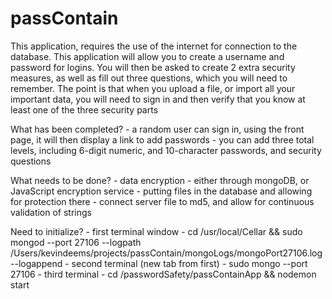 # passContain

This application, requires the use of the internet for connection to the database. This application will allow you to create a username and password for logins. You will then be asked to create 2 extra security measures, as well as fill out three questions, which you will need to remember. The point is that when you upload a file, or import all your important data, you will need to sign in and then verify that you know at least one of the three security parts

What has been completed?
	- a random user can sign in, using the front page, it will then display a link to add passwords
	- you can add three total levels, including 6-digit numeric, and 10-character passwords, and security questions

What needs to be done?
	- data encryption - either through mongoDB, or JavaScript encryption service
	- putting files in the database and allowing for protection there
	- connect server file to md5, and allow for continuous validation of strings

Need to initialize?
	- first terminal window - cd /usr/local/Cellar && sudo mongod --port 27106 --logpath /Users/kevindeems/projects/passContain/mongoLogs/mongoPort27106.log --logappend
	- second terminal (new tab from first) - sudo mongo --port 27106
	- third terminal - cd /passwordSafety/passContainApp && nodemon start
